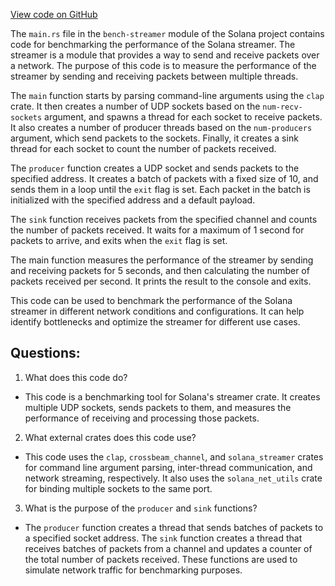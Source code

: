 [View code on GitHub](https://github.com/solana-labs/solana/blob/master/bench-streamer/src/main.rs)

The `main.rs` file in the `bench-streamer` module of the Solana project contains code for benchmarking the performance of the Solana streamer. The streamer is a module that provides a way to send and receive packets over a network. The purpose of this code is to measure the performance of the streamer by sending and receiving packets between multiple threads.

The `main` function starts by parsing command-line arguments using the `clap` crate. It then creates a number of UDP sockets based on the `num-recv-sockets` argument, and spawns a thread for each socket to receive packets. It also creates a number of producer threads based on the `num-producers` argument, which send packets to the sockets. Finally, it creates a sink thread for each socket to count the number of packets received.

The `producer` function creates a UDP socket and sends packets to the specified address. It creates a batch of packets with a fixed size of 10, and sends them in a loop until the `exit` flag is set. Each packet in the batch is initialized with the specified address and a default payload.

The `sink` function receives packets from the specified channel and counts the number of packets received. It waits for a maximum of 1 second for packets to arrive, and exits when the `exit` flag is set.

The main function measures the performance of the streamer by sending and receiving packets for 5 seconds, and then calculating the number of packets received per second. It prints the result to the console and exits.

This code can be used to benchmark the performance of the Solana streamer in different network conditions and configurations. It can help identify bottlenecks and optimize the streamer for different use cases.
## Questions: 
 1. What does this code do?
- This code is a benchmarking tool for Solana's streamer crate. It creates multiple UDP sockets, sends packets to them, and measures the performance of receiving and processing those packets.

2. What external crates does this code use?
- This code uses the `clap`, `crossbeam_channel`, and `solana_streamer` crates for command line argument parsing, inter-thread communication, and network streaming, respectively. It also uses the `solana_net_utils` crate for binding multiple sockets to the same port.

3. What is the purpose of the `producer` and `sink` functions?
- The `producer` function creates a thread that sends batches of packets to a specified socket address. The `sink` function creates a thread that receives batches of packets from a channel and updates a counter of the total number of packets received. These functions are used to simulate network traffic for benchmarking purposes.